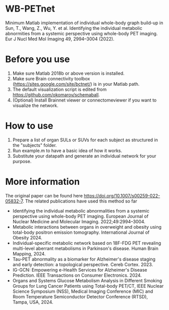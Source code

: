 # WB-PETnet
Minimum Matlab implementation of individual whole-body graph build-up in Sun, T., Wang, Z., Wu, Y. et al. Identifying the individual metabolic abnormities from a systemic perspective using whole-body PET imaging. Eur J Nucl Med Mol Imaging 49, 2994–3004 (2022).

# Before you use
1. Make sure Matlab 2018b or above version is installed.
2. Make sure Brain connectivity toolbox (https://sites.google.com/site/bctnet/) is in your Matlab path.
3. The default visualization script is edited from https://github.com/okomarov/schemaball.
4. (Optional) Install Brainnet viewer or connectomeviewer if you want to visualize the network.
   
# How to use
1. Prepare a list of organ SULs or SUVs for each subject as structured in the "subjects" folder.
2. Run example.m to have a basic idea of how it works.
3. Substitute your datapath and generate an individual network for your purpose.

# More information
The original paper can be found here https://doi.org/10.1007/s00259-022-05832-7.
The related publications have used this method so far
* Identifying the individual metabolic abnormalities from a systemic perspective using whole-body PET imaging. European Journal of Nuclear Medicine and Molecular Imaging. 2022;49:2994–3004.
* Metabolic interactions between organs in overweight and obesity using total-body positron emission tomography. International Journal of Obesity 2024.
* Individual-specific metabolic network based on 18F-FDG PET revealing multi-level aberrant metabolisms in Parkinson's disease. Human Brain Mapping, 2024.
* Tau-PET abnormality as a biomarker for Alzheimer's disease staging and early detection: a topological perspective. Cereb Cortex. 2023.
* IG-GCN: Empowering e-Health Services for Alzheimer's Disease Prediction. IEEE Transactions on Consumer Electronics. 2024.
* Organs and Systems Glucose Metabolism Analysis in Different Smoking Groups for Lung Cancer Patients using Total-body PET/CT, IEEE Nuclear Science Symposium (NSS), Medical Imaging Conference (MIC) and Room Temperature Semiconductor Detector Conference (RTSD), Tampa, USA, 2024.
